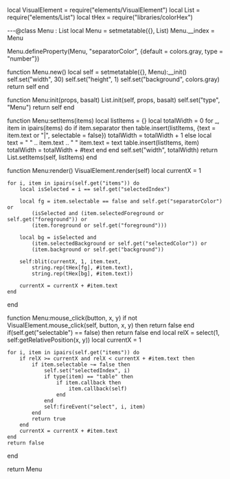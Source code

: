 local VisualElement = require("elements/VisualElement")
local List = require("elements/List")
local tHex = require("libraries/colorHex")

---@class Menu : List
local Menu = setmetatable({}, List)
Menu.__index = Menu

Menu.defineProperty(Menu, "separatorColor", {default = colors.gray, type = "number"})

function Menu.new()
    local self = setmetatable({}, Menu):__init()
    self.set("width", 30)
    self.set("height", 1)
    self.set("background", colors.gray)
    return self
end

function Menu:init(props, basalt)
    List.init(self, props, basalt)
    self.set("type", "Menu")
    return self
end

function Menu:setItems(items)
    local listItems = {}
    local totalWidth = 0
    for _, item in ipairs(items) do
        if item.separator then
            table.insert(listItems, {text = item.text or "|", selectable = false})
            totalWidth = totalWidth + 1
        else
            local text = " " .. item.text .. " "
            item.text = text
            table.insert(listItems, item)
            totalWidth = totalWidth + #text
        end
    end
    self.set("width", totalWidth)
    return List.setItems(self, listItems)
end

function Menu:render()
    VisualElement.render(self)
    local currentX = 1

    for i, item in ipairs(self.get("items")) do
        local isSelected = i == self.get("selectedIndex")

        local fg = item.selectable == false and self.get("separatorColor") or
            (isSelected and (item.selectedForeground or self.get("foreground")) or
            (item.foreground or self.get("foreground")))

        local bg = isSelected and
            (item.selectedBackground or self.get("selectedColor")) or
            (item.background or self.get("background"))

        self:blit(currentX, 1, item.text,
            string.rep(tHex[fg], #item.text),
            string.rep(tHex[bg], #item.text))

        currentX = currentX + #item.text
    end
end

function Menu:mouse_click(button, x, y)
    if not VisualElement.mouse_click(self, button, x, y) then return false end
    if(self.get("selectable") == false) then return false end
    local relX = select(1, self:getRelativePosition(x, y))
    local currentX = 1

    for i, item in ipairs(self.get("items")) do
        if relX >= currentX and relX < currentX + #item.text then
            if item.selectable ~= false then
                self.set("selectedIndex", i)
                if type(item) == "table" then
                    if item.callback then
                        item.callback(self)
                    end
                end
                self:fireEvent("select", i, item)
            end
            return true
        end
        currentX = currentX + #item.text
    end
    return false
end

return Menu
